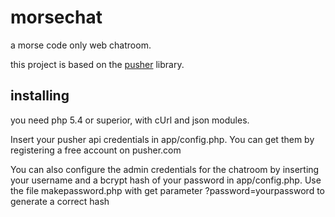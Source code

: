 # morsechat

a morse code only web chatroom.

this project is based on the [pusher](https://www.pusher.com) library.

## installing

you need php 5.4 or superior, with cUrl and json modules.

Insert your pusher api credentials in app/config.php. You can get them by registering a free account on pusher.com

You can also configure the admin credentials for the chatroom by inserting your username and a bcrypt hash of your password
in app/config.php. Use the file makepassword.php with get parameter ?password=yourpassword  to generate a correct hash


